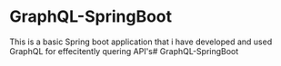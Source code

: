 # GraphQL-SpringBoot
This is a basic Spring boot application that i have developed and used GraphQL for effecitently quering API's# GraphQL-SpringBoot
